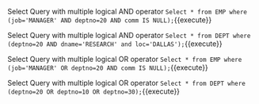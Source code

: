 
Select Query with multiple logical AND operator `Select * from EMP where (job='MANAGER' AND deptno=20 AND comm IS NULL);`{{execute}}

Select Query with multiple logical AND operator `Select * from DEPT where (deptno=20 AND dname='RESEARCH' and loc='DALLAS');`{{execute}}

Select Query with multiple logical OR operator `Select * from EMP where (job='MANAGER' OR deptno=20 AND comm IS NULL);`{{execute}}

Select Query with multiple logical OR operator `Select * from DEPT where (deptno=20 OR deptno=10 OR deptno=30);`{{execute}}

